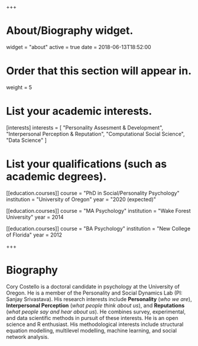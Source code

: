 +++
# About/Biography widget.
widget = "about"
active = true
date = 2018-06-13T18:52:00

# Order that this section will appear in.
weight = 5

# List your academic interests.
[interests]
  interests = [
    "Personality Assesment & Development",
    "Interpersonal Perception & Reputation",
    "Computational Social Science",
    "Data Science"
  ]

# List your qualifications (such as academic degrees).
[[education.courses]]
  course = "PhD in Social/Personality Psychology"
  institution = "University of Oregon"
  year = "2020 (expected)"

[[education.courses]]
  course = "MA Psychology"
  institution = "Wake Forest University"
  year = 2014

[[education.courses]]
  course = "BA Psychology"
  institution = "New College of Florida"
  year = 2012
 
+++

# Biography

Cory Costello is a doctoral candidate in psychology at the University of Oregon. He is a member of the Personality and Social Dynamics Lab (PI: Sanjay Srivastava). His research interests include **Personality** (*who we are*), **Interpersonal Perception** (*what people think about us*), and **Reputations** (*what people say and hear about us*). He combines survey, experimental, and data scientific methods in pursuit of these interests. He is an open science and R enthusiast. His methodological interests include structural equation modelling, multilevel modelling, machine learning, and social network analysis.